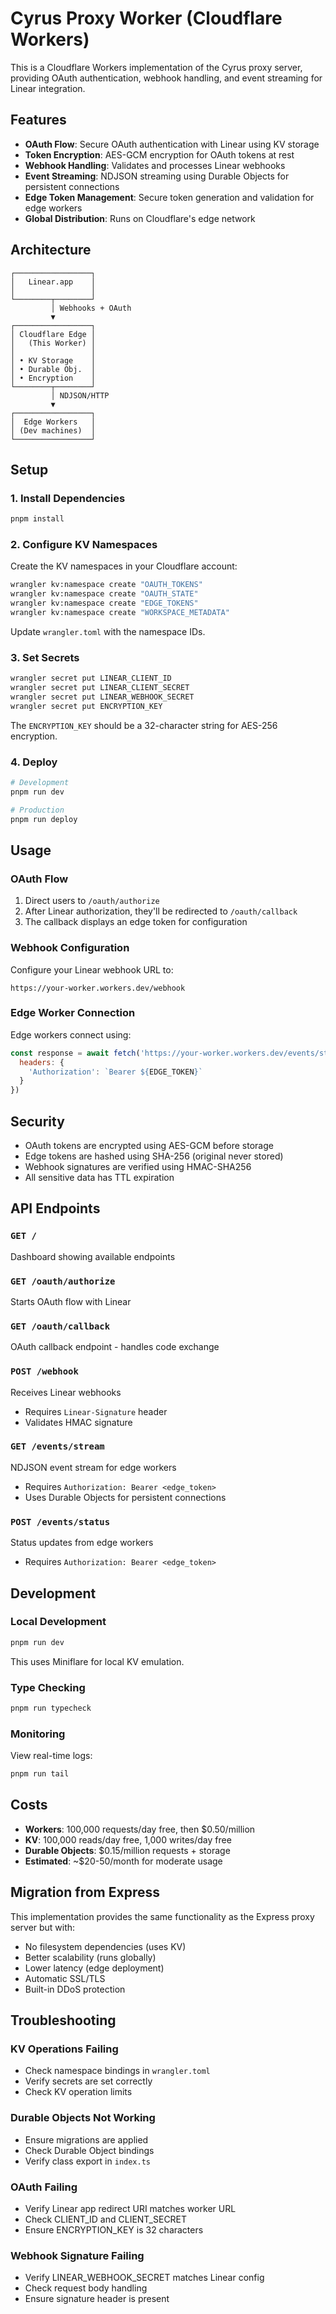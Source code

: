 # Cyrus Proxy Worker (Cloudflare Workers)

This is a Cloudflare Workers implementation of the Cyrus proxy server, providing OAuth authentication, webhook handling, and event streaming for Linear integration.

## Features

- **OAuth Flow**: Secure OAuth authentication with Linear using KV storage
- **Token Encryption**: AES-GCM encryption for OAuth tokens at rest
- **Webhook Handling**: Validates and processes Linear webhooks
- **Event Streaming**: NDJSON streaming using Durable Objects for persistent connections
- **Edge Token Management**: Secure token generation and validation for edge workers
- **Global Distribution**: Runs on Cloudflare's edge network

## Architecture

```
┌─────────────────┐
│   Linear.app    │
│                 │
└────────┬────────┘
         │ Webhooks + OAuth
         ▼
┌─────────────────┐
│ Cloudflare Edge │
│   (This Worker) │
│                 │
│ • KV Storage    │
│ • Durable Obj.  │
│ • Encryption    │
└────────┬────────┘
         │ NDJSON/HTTP
         ▼
┌─────────────────┐
│  Edge Workers   │
│ (Dev machines)  │
└─────────────────┘
```

## Setup

### 1. Install Dependencies

```bash
pnpm install
```

### 2. Configure KV Namespaces

Create the KV namespaces in your Cloudflare account:

```bash
wrangler kv:namespace create "OAUTH_TOKENS"
wrangler kv:namespace create "OAUTH_STATE"
wrangler kv:namespace create "EDGE_TOKENS"
wrangler kv:namespace create "WORKSPACE_METADATA"
```

Update `wrangler.toml` with the namespace IDs.

### 3. Set Secrets

```bash
wrangler secret put LINEAR_CLIENT_ID
wrangler secret put LINEAR_CLIENT_SECRET
wrangler secret put LINEAR_WEBHOOK_SECRET
wrangler secret put ENCRYPTION_KEY
```

The `ENCRYPTION_KEY` should be a 32-character string for AES-256 encryption.

### 4. Deploy

```bash
# Development
pnpm run dev

# Production
pnpm run deploy
```

## Usage

### OAuth Flow

1. Direct users to `/oauth/authorize`
2. After Linear authorization, they'll be redirected to `/oauth/callback`
3. The callback displays an edge token for configuration

### Webhook Configuration

Configure your Linear webhook URL to:
```
https://your-worker.workers.dev/webhook
```

### Edge Worker Connection

Edge workers connect using:
```javascript
const response = await fetch('https://your-worker.workers.dev/events/stream', {
  headers: {
    'Authorization': `Bearer ${EDGE_TOKEN}`
  }
})
```

## Security

- OAuth tokens are encrypted using AES-GCM before storage
- Edge tokens are hashed using SHA-256 (original never stored)
- Webhook signatures are verified using HMAC-SHA256
- All sensitive data has TTL expiration

## API Endpoints

### `GET /`
Dashboard showing available endpoints

### `GET /oauth/authorize`
Starts OAuth flow with Linear

### `GET /oauth/callback`
OAuth callback endpoint - handles code exchange

### `POST /webhook`
Receives Linear webhooks
- Requires `Linear-Signature` header
- Validates HMAC signature

### `GET /events/stream`
NDJSON event stream for edge workers
- Requires `Authorization: Bearer <edge_token>`
- Uses Durable Objects for persistent connections

### `POST /events/status`
Status updates from edge workers
- Requires `Authorization: Bearer <edge_token>`

## Development

### Local Development

```bash
pnpm run dev
```

This uses Miniflare for local KV emulation.

### Type Checking

```bash
pnpm run typecheck
```

### Monitoring

View real-time logs:
```bash
pnpm run tail
```

## Costs

- **Workers**: 100,000 requests/day free, then $0.50/million
- **KV**: 100,000 reads/day free, 1,000 writes/day free
- **Durable Objects**: $0.15/million requests + storage
- **Estimated**: ~$20-50/month for moderate usage

## Migration from Express

This implementation provides the same functionality as the Express proxy server but with:
- No filesystem dependencies (uses KV)
- Better scalability (runs globally)
- Lower latency (edge deployment)
- Automatic SSL/TLS
- Built-in DDoS protection

## Troubleshooting

### KV Operations Failing
- Check namespace bindings in `wrangler.toml`
- Verify secrets are set correctly
- Check KV operation limits

### Durable Objects Not Working
- Ensure migrations are applied
- Check Durable Object bindings
- Verify class export in `index.ts`

### OAuth Failing
- Verify Linear app redirect URI matches worker URL
- Check CLIENT_ID and CLIENT_SECRET
- Ensure ENCRYPTION_KEY is 32 characters

### Webhook Signature Failing
- Verify LINEAR_WEBHOOK_SECRET matches Linear config
- Check request body handling
- Ensure signature header is present